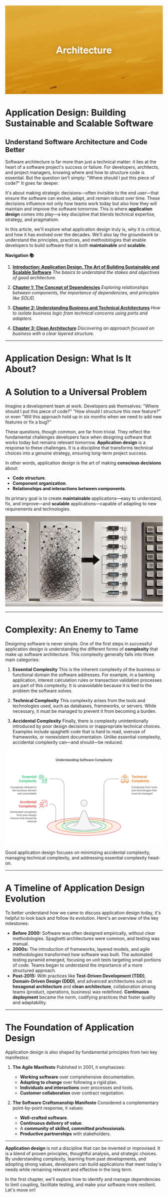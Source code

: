 ![](assets/thumbnail.jpg)

# Application Design: Building Sustainable and Scalable Software

## Understand Software Architecture and Code Better

Software architecture is far more than just a technical matter: it lies at the heart of a software project's success or failure. For developers, architects, and project managers, knowing where and how to structure code is essential. But the question isn't simply: "Where should I put this piece of code?" It goes far deeper.

It's about making strategic decisions—often invisible to the end user—that ensure the software can evolve, adapt, and remain robust over time. These decisions influence not only how teams work today but also how they will maintain and improve the software tomorrow. This is where **application design** comes into play—a key discipline that blends technical expertise, strategy, and pragmatism.

In this article, we'll explore what application design truly is, why it is critical, and how it has evolved over the decades. We'll also lay the groundwork to understand the principles, practices, and methodologies that enable developers to build software that is both **maintainable** and **scalable**.

**Navigation 📚**

1. [**Introduction: Application Design, The Art of Building Sustainable and Scalable Software**](https://www.jterrazz.com/articles/9)
   _The basics to understand the stakes and objectives of good architecture._

2. [**Chapter 1: The Concept of Dependencies**](https://www.jterrazz.com/articles/10)
   _Exploring relationships between components, the importance of dependencies, and principles like SOLID._

3. [**Chapter 2: Understanding Business and Technical Architectures**](https://www.jterrazz.com/articles/11)
   _How to isolate business logic from technical concerns using ports and adapters._

4. [**Chapter 3: Clean Architecture**](https://www.jterrazz.com/articles/12)
   _Discovering an approach focused on business with a clear layered structure._

---

# Application Design: What Is It About?

# A Solution to a Universal Problem

Imagine a development team at work. Developers ask themselves: "Where should I put this piece of code?" "How should I structure this new feature?" or even "Will this approach hold up in six months when we need to add new features or fix a bug?"

These questions, though common, are far from trivial. They reflect the fundamental challenges developers face when designing software that works today but remains relevant tomorrow. **Application design** is a response to these challenges. It is a discipline that transforms technical choices into a genuine strategy, ensuring long-term project success.

In other words, application design is the art of making **conscious decisions** about:

- **Code structure**.
- **Component organization**.
- **Relationships and interactions between components**.

Its primary goal is to create **maintainable** applications—easy to understand, fix, and improve—and **scalable** applications—capable of adapting to new requirements and technologies.

![](assets/application-complexity.jpg)

---

# Complexity: An Enemy to Tame

Designing software is never simple. One of the first steps in successful application design is understanding the different forms of **complexity** that make up software architecture. This complexity generally falls into three main categories:

1. **Essential Complexity**
   This is the inherent complexity of the business or functional domain the software addresses. For example, in a banking application, interest calculation rules or transaction validation processes are part of this complexity. It is unavoidable because it is tied to the problem the software solves.

2. **Technical Complexity**
   This complexity arises from the tools and technologies used, such as databases, frameworks, or servers. While necessary, it must be managed to prevent it from becoming a burden.

3. **Accidental Complexity**
   Finally, there is complexity unintentionally introduced by poor design decisions or inappropriate technical choices. Examples include spaghetti code that is hard to read, overuse of frameworks, or nonexistent documentation. Unlike essential complexity, accidental complexity can—and should—be reduced.

![](assets/complexity-levels.svg)

Good application design focuses on minimizing accidental complexity, managing technical complexity, and addressing essential complexity head-on.

---

# A Timeline of Application Design Evolution

To better understand how we came to discuss application design today, it's helpful to look back and follow its evolution. Here's an overview of the key milestones:

- **Before 2000:**
  Software was often designed empirically, without clear methodologies. Spaghetti architectures were common, and testing was manual.
- **2000s:**
  The introduction of frameworks, layered models, and agile methodologies transformed how software was built. The automated testing pyramid emerged, focusing on unit tests targeting small portions of code. Teams began to understand the importance of a more structured approach.
- **Post-2015:**
  With practices like **Test-Driven Development (TDD)**, **Domain-Driven Design (DDD)**, and advanced architectures such as **hexagonal architecture** and **clean architecture**, collaboration among teams (product, operations, business) was redefined. **Continuous deployment** became the norm, codifying practices that foster quality and adaptability.

---

# The Foundation of Application Design

Application design is also shaped by fundamental principles from two key manifestos:

1. **The Agile Manifesto**
   Published in 2001, it emphasizes:

   - **Working software** over comprehensive documentation.
   - **Adapting to change** over following a rigid plan.
   - **Individuals and interactions** over processes and tools.
   - **Customer collaboration** over contract negotiation.

2. **The Software Craftsmanship Manifesto**
   Considered a complementary point-by-point response, it values:
   - **Well-crafted software**.
   - **Continuous delivery of value**.
   - A **community of skilled, committed professionals**.
   - **Productive partnerships** with stakeholders.

---

**Application design** is not a discipline that can be invented or improvised. It is a blend of proven principles, thoughtful analysis, and strategic choices. By understanding complexity, learning from past developments, and adopting strong values, developers can build applications that meet today's needs while remaining relevant and effective in the long term.

In the first chapter, we'll explore how to identify and manage dependencies to limit coupling, facilitate testing, and make your software more resilient. Let's move on!
